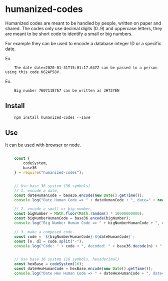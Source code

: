 # humanized-codes

Humanized codes are meant to be handled by people, written on paper and shared. 
The codes only use decimal digits (0..9) and uppercase letters, they are meant to be short code to identify a
small or big numbers. 

For example they can be used to encode a database integer ID or a specific date.

Ex. 
```
    The date date=2020-01-31T15:01:17.647Z can be passed to a person using this code K62AP58V.
```

Ex. 
```
    Big number 7607118767 can be written as 3HT2YEN
```

## Install
```
    npm install humanized-codes --save
```

## Use 

It can be used with browser or node.

```javascript
    
    const {
        codeSystem,
        base36
    } = require("humanized-codes");


    // Use base 36 system (36 symbols)
    // 1. encode a date,
    const dateHumanCode = base36.encode(new Date().getTime());
    console.log("Date Human Code => " + dateHumanCode + ", date=" + new Date(base36.decode(dateHumanCode)).toISOString());

    // 2. encode a small or big number,
    const bigNumber = Math.floor(Math.random() * 10000000000);
    const bigNumberHumanCode = base36.encode(bigNumber);
    console.log("Big Number Human Code => " + bigNumberHumanCode + ", decoded=" + base36.decode(bigNumberHumanCode) + "=" + bigNumber);

    // 3. make a composed code.
    const code = `${bigNumberHumanCode}-${dateHumanCode}`;
    const [n, d] = code.split("-");
    console.log("Code: " + code + ", decoded: " + base36.decode(n) + ", " + new Date(base36.decode(d)).toISOString());


    // Use base 16 system (16 symbols, hexadecimal)
    const hexBase = codeSystem(16);
    const dateHexHumanCode = hexBase.encode(new Date().getTime());
    console.log("Date Hex Human Code => " + dateHexHumanCode + ", date=" + new Date(hexBase.decode(dateHexHumanCode)).toISOString());

```
